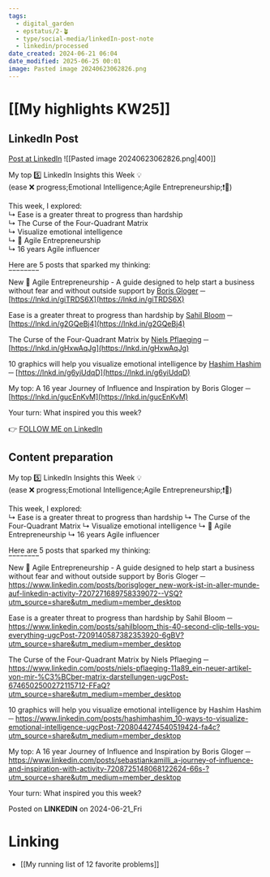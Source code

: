 ```yaml
---
tags:
  - digital_garden
  - epstatus/2-🪴
  - type/social-media/linkedIn-post-note
  - linkedin/processed
date_created: 2024-06-21 06:04
date_modified: 2025-06-25 00:01
image: Pasted image 20240623062826.png
---
```

# [[My highlights KW25]]

## LinkedIn Post

[Post at LinkedIn](https://www.linkedin.com/posts/sebastiankamilli_my-top-5-linkedin-insights-this-week-activity-7209819845243150338-qpWX?utm_source=share&utm_medium=member_desktop)
![[Pasted image 20240623062826.png|400]]

My top 5️⃣ LinkedIn Insights this Week 💡  
(ease ❌ progress;Emotional Intelligence;Agile Entrepreneurship;❗🔢)  
  
This week, I explored:  
↳ Ease is a greater threat to progress than hardship  
↳ The Curse of the Four-Quadrant Matrix  
↳ Visualize emotional intelligence  
↳ 📖 Agile Entrepreneurship  
↳ 16 years Agile influencer  
  
Here are 5 posts that sparked my thinking:  
‾‾‾‾‾‾‾‾  
New 📖 Agile Entrepreneurship - A guide designed to help start a business without fear and without outside support by [Boris Gloger](https://www.linkedin.com/in/borisgloger/) ─ [https://lnkd.in/giTRDS6X](https://lnkd.in/giTRDS6X)  
  
Ease is a greater threat to progress than hardship by [Sahil Bloom](https://www.linkedin.com/in/sahilbloom/) ─ [https://lnkd.in/g2GQeBj4](https://lnkd.in/g2GQeBj4)  
  
The Curse of the Four-Quadrant Matrix by [Niels Pflaeging](https://www.linkedin.com/in/niels-pflaeging-11a89/) ─ [https://lnkd.in/gHxwAqJg](https://lnkd.in/gHxwAqJg)  
  
10 graphics will help you visualize emotional intelligence by [Hashim Hashim](https://www.linkedin.com/in/hashimhashim/) ─ [https://lnkd.in/g6yiUdqD](https://lnkd.in/g6yiUdqD)  
  
My top: A 16 year Journey of Influence and Inspiration by Boris Gloger ─ [https://lnkd.in/gucEnKvM](https://lnkd.in/gucEnKvM)  
  
Your turn: What inspired you this week?

👉 [FOLLOW ME on LinkedIn](https://www.linkedin.com/comm/mynetwork/discovery-see-all?usecase=PEOPLE_FOLLOWS&followMember=sebastiankamilli)

## Content preparation

My top 5️⃣ LinkedIn Insights this Week 💡  
(ease ❌ progress;Emotional Intelligence;Agile Entrepreneurship;❗🔢)

This week, I explored:  
↳ Ease is a greater threat to progress than hardship
↳ The Curse of the Four-Quadrant Matrix
↳ Visualize emotional intelligence
↳ 📖 Agile Entrepreneurship
↳ 16 years Agile influencer

Here are 5 posts that sparked my thinking:  
‾‾‾‾‾‾‾‾  
New 📖 Agile Entrepreneurship - A guide designed to help start a business without fear and without outside support by Boris Gloger   ─ https://www.linkedin.com/posts/borisgloger_new-work-ist-in-aller-munde-auf-linkedin-activity-7207271689758339072--VSQ?utm_source=share&utm_medium=member_desktop

Ease is a greater threat to progress than hardship by Sahil Bloom  ─ https://www.linkedin.com/posts/sahilbloom_this-40-second-clip-tells-you-everything-ugcPost-7209140587382353920-6gBV?utm_source=share&utm_medium=member_desktop

The Curse of the Four-Quadrant Matrix by Niels Pflaeging   ─ https://www.linkedin.com/posts/niels-pflaeging-11a89_ein-neuer-artikel-von-mir-%C3%BCber-matrix-darstellungen-ugcPost-6746502500272115712-FFaQ?utm_source=share&utm_medium=member_desktop

10 graphics will help you visualize emotional intelligence by Hashim Hashim ─ https://www.linkedin.com/posts/hashimhashim_10-ways-to-visualize-emotional-intelligence-ugcPost-7208044274540519424-fa4c?utm_source=share&utm_medium=member_desktop

My top: A 16 year Journey of Influence and Inspiration by Boris Gloger ─ https://www.linkedin.com/posts/sebastiankamilli_a-journey-of-influence-and-inspiration-with-activity-7208725148068122624-66s-?utm_source=share&utm_medium=member_desktop

Your turn: What inspired you this week?

Posted on **LINKEDIN** on 2024-06-21_Fri

# Linking

+ [[My running list of 12 favorite problems]]
